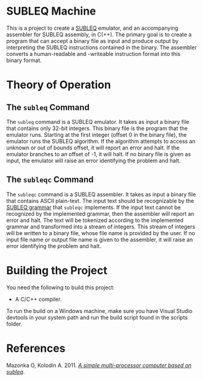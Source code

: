 SUBLEQ Machine
==============

This is a project to create a
[SUBLEQ](https://en.wikipedia.org/wiki/One_instruction_set_computer#Subtract_and_branch_if_less_than_or_equal_to_zero)
emulator, and an accompanying assembler for SUBLEQ assembly, in C(++). The
primary goal is to create a program that can accept a binary file as input and
produce output by interpreting the SUBLEQ instructions contained in the binary.
The assembler converts a human-readable and -writeable instruction format into
this binary format.

# Theory of Operation

## The `subleq` Command

The `subleq` command is a SUBLEQ emulator. It takes as input a binary file that
contains only 32-bit integers. This binary file is the program that the
emulator runs. Starting at the first integer (offset 0 in the binary file), the
emulator runs the SUBLEQ algorithm. If the algorithm attempts to access an
unknown or out of bounds offset, it will report an error and halt. If the
emulator branches to an offset of -1, it will halt. If no binary file is given
as input, the emulator will raise an error identifying the problem and halt.

## The `subleqc` Command

The `subleqc` command is a SUBLEQ assembler. It takes as input a binary file
that contains ASCII plain-text. The input text should be recognizable by the
[SUBLEQ grammar](docs/Grammar.md) that `subleqc` implements. If the input text
cannot be recognized by the implemented grammar, then the assembler will report
an error and halt. The text will be tokenized according to the implemented
grammar and transformed into a stream of integers. This stream of integers will
be written to a binary file, whose file name is provided by the user. If no
input file name or output file name is given to the assembler, it will raise an
error identifying the problem and halt.

# Building the Project

You need the following to build this project:
 -  A C/C++ compiler.

To run the build on a Windows machine, make sure you have Visual Studio
devtools in your system path and run the build script found in the scripts
folder.

# References

Mazonka O, Kolodin A. 2011. [_A simple multi-processor computer based on
subleq_](https://arxiv.org/ftp/arxiv/papers/1106/1106.2593.pdf).
